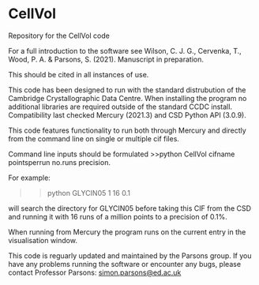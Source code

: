 # CellVol
Repository for the CellVol code

For a full introduction to the software see Wilson, C. J. G., Cervenka, T., Wood, P. A. & Parsons, S. (2021). Manuscript in preparation. 

This should be cited in all instances of use.

This code has been designed to run with the standard distrubution of the Cambridge Crystallographic Data Centre. 
When installing the program no additional libraries are required outside of the standard CCDC install. Compatibility last checked Mercury (2021.3) and CSD Python API (3.0.9).

This code features functionality to run both through Mercury and directly from the command line on single or multiple cif files.

Command line inputs should be formulated >>python CellVol cifname pointsperrun no.runs precision.

For example:
   >>python GLYCIN05 1 16 0.1

will search the directory for GLYCIN05 before taking this CIF from the CSD and running it with 16 runs of a million points to a precision of 0.1%. 

When running from Mercury the program runs on the current entry in the visualisation window.

This code is reguarly updated and maintained by the Parsons group.
If you have any problems running the software or encounter any bugs, please contact Professor Parsons: simon.parsons@ed.ac.uk
